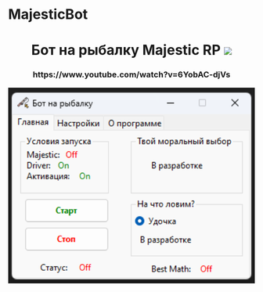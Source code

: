 # MajesticBot

<h1 align="center">Бот на рыбалку Majestic RP
<img src="https://github.com/blackcater/blackcater/raw/main/images/Hi.gif" height="32"/></h1>
<h3 align="center">https://www.youtube.com/watch?v=6YobAC-djVs</h3>
<img  align="center" src="https://github.com/MMMonarch/MajesticBot/blob/main/BotFish.png" height="400"/></h1>

